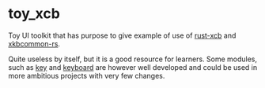 # toy_xcb

Toy UI toolkit that has purpose to give example of use
of [rust-xcb](https://github.com/rtbo/rust-xcb) and
[xkbcommon-rs](https://github.com/rtbo/xkbcommon-rs).

Quite useless by itself, but it is a good resource for learners.
Some modules, such as [key](https://github.com/rtbo/toy_xcb/blob/master/src/key.rs)
and [keyboard](https://github.com/rtbo/toy_xcb/blob/master/src/key.rs) are
however well developed and could be used in more ambitious projects with very few changes.